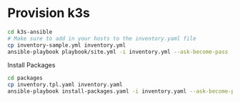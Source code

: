 # Provision k3s

```bash
cd k3s-ansible
# Make sure to add in your hosts to the inventory.yaml file
cp inventory-sample.yml inventory.yml
ansible-playbook playbook/site.yml -i inventory.yml --ask-become-pass 
```

Install Packages

```bash
cd packages
cp inventory.tpl.yaml inventory.yaml
ansible-playbook install-packages.yaml -i inventory.yaml --ask-become-pass
```
